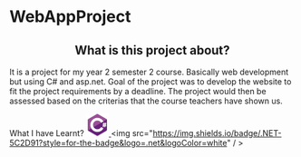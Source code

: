 # WebAppProject
<h2 align="center">What is this project about?</h2>
It is a project for my year 2 semester 2 course. Basically web development but using C# and asp.net.
Goal of the project was to develop the website to fit the project requirements by a deadline.
The project would then be assessed based on the criterias that the course teachers have shown us.

What I have Learnt?
<a href="https://www.w3schools.com/cs/" target="_blank" rel="noreferrer"> <img src="https://raw.githubusercontent.com/devicons/devicon/master/icons/csharp/csharp-original.svg" alt="csharp" width="40" height="40"/> </a> 
<img src="https://img.shields.io/badge/.NET-5C2D91?style=for-the-badge&logo=.net&logoColor=white" / >
